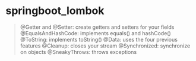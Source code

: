 # springboot_lombok

>@Getter and @Setter: create getters and setters for your fields
>@EqualsAndHashCode: implements equals() and hashCode()
>@ToString: implements toString()
>@Data: uses the four previous features
>@Cleanup: closes your stream
>@Synchronized: synchronize on objects
>@SneakyThrows: throws exceptions
